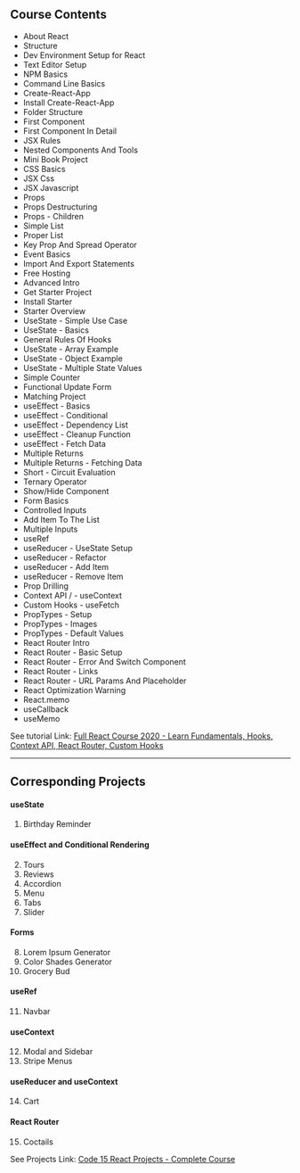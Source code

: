 ## Course Contents

-   About React
-   Structure
-   Dev Environment Setup for React
-   Text Editor Setup
-   NPM Basics
-   Command Line Basics
-   Create-React-App
-   Install Create-React-App
-   Folder Structure
-   First Component
-   First Component In Detail
-   JSX Rules
-   Nested Components And Tools
-   Mini Book Project
-   CSS Basics
-   JSX Css
-   JSX Javascript
-   Props
-   Props Destructuring
-   Props - Children
-   Simple List
-   Proper List
-   Key Prop And Spread Operator
-   Event Basics
-   Import And Export Statements
-   Free Hosting
-   Advanced Intro
-   Get Starter Project
-   Install Starter
-   Starter Overview
-   UseState - Simple Use Case
-   UseState - Basics
-   General Rules Of Hooks
-   UseState - Array Example
-   UseState - Object Example
-   UseState - Multiple State Values
-   Simple Counter
-   Functional Update Form
-   Matching Project
-   useEffect - Basics
-   useEffect - Conditional
-   useEffect - Dependency List
-   useEffect - Cleanup Function
-   useEffect - Fetch Data
-   Multiple Returns
-   Multiple Returns - Fetching Data
-   Short - Circuit Evaluation
-   Ternary Operator
-   Show/Hide Component
-   Form Basics
-   Controlled Inputs
-   Add Item To The List
-   Multiple Inputs
-   useRef
-   useReducer - UseState Setup
-   useReducer - Refactor
-   useReducer - Add Item
-   useReducer - Remove Item
-   Prop Drilling
-   Context API / - useContext
-   Custom Hooks - useFetch
-   PropTypes - Setup
-   PropTypes - Images
-   PropTypes - Default Values
-   React Router Intro
-   React Router - Basic Setup
-   React Router - Error And Switch Component
-   React Router - Links
-   React Router - URL Params And Placeholder
-   React Optimization Warning
-   React.memo
-   useCallback
-   useMemo

See tutorial Link: [Full React Course 2020 - Learn Fundamentals, Hooks, Context API, React Router, Custom Hooks](https://www.youtube.com/watch?v=4UZrsTqkcW4)

---

## Corresponding Projects

#### useState

1. Birthday Reminder

#### useEffect and Conditional Rendering

2. Tours
3. Reviews
4. Accordion
5. Menu
6. Tabs
7. Slider

#### Forms

8. Lorem Ipsum Generator
9. Color Shades Generator
10. Grocery Bud

#### useRef

11. Navbar

#### useContext

12. Modal and Sidebar
13. Stripe Menus

#### useReducer and useContext

14. Cart

#### React Router

15. Coctails

See Projects Link: [Code 15 React Projects - Complete Course](https://www.youtube.com/watch?v=a_7Z7C_JCyo&t=0s)
